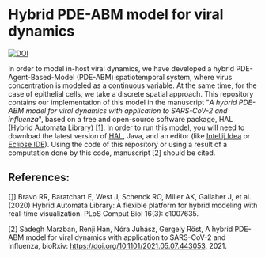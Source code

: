 # Hybrid PDE-ABM model for viral dynamics

[![DOI](https://zenodo.org/badge/344106127.svg)](https://zenodo.org/badge/latestdoi/344106127)

In order to model in-host viral dynamics, we have developed a hybrid PDE-Agent-Based-Model (PDE-ABM) spatiotemporal system, where virus concentration is modeled as a continuous variable. At the same time, for the case of epithelial cells, we take a discrete spatial approach. 
This repository contains our implementation of this model in the manuscript "*A hybrid PDE-ABM model for viral dynamics with application to SARS-CoV-2 and influenza*", based on a free and open-source software package, HAL (Hybrid Automata Library) [[1]](https://journals.plos.org/ploscompbiol/article?id=10.1371/journal.pcbi.1007635). In order to run this model, you will need to download the latest version of [HAL](https://github.com/MathOnco/HAL.git), Java, and an editor (like [Intellij Idea](https://www.jetbrains.com/idea/download/#section=windows) or [Eclipse IDE](https://www.eclipse.org/downloads/packages/)). Using the code of this repository or using a result of a computation done by this code, manuscript [2] should be cited.

## References: 
[[1]](https://journals.plos.org/ploscompbiol/article?id=10.1371/journal.pcbi.1007635) Bravo RR, Baratchart E, West J, Schenck RO, Miller AK, Gallaher J, et al. (2020) Hybrid Automata Library: A flexible platform for hybrid modeling with real-time visualization. PLoS Comput Biol 16(3): e1007635.

[2] Sadegh Marzban, Renji Han, Nóra Juhász, Gergely Röst, A hybrid PDE-ABM model for viral dynamics with application to SARS-CoV-2 and influenza, bioRxiv: https://doi.org/10.1101/2021.05.07.443053, 2021.

